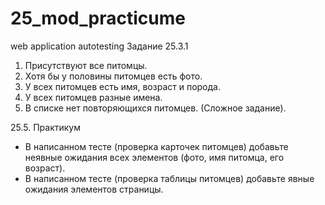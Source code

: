 # 25_mod_practicume
web application autotesting
Задание 25.3.1
1. Присутствуют все питомцы.
2. Хотя бы у половины питомцев есть фото.
3. У всех питомцев есть имя, возраст и порода.
4. У всех питомцев разные имена.
5. В списке нет повторяющихся питомцев. (Сложное задание).

25.5. Практикум
<ul>
<li>В написанном тесте (проверка карточек питомцев) добавьте неявные ожидания всех элементов (фото, имя питомца, его возраст).</li>
<li>В написанном тесте (проверка таблицы питомцев) добавьте явные ожидания элементов страницы.</li>
</ul>
